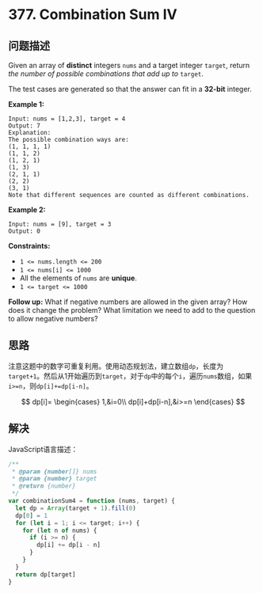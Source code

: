 # 377. Combination Sum IV

## 问题描述

Given an array of **distinct** integers `nums` and a target integer `target`, return *the number of possible combinations that add up to* `target`.

The test cases are generated so that the answer can fit in a **32-bit** integer.

**Example 1:**

```
Input: nums = [1,2,3], target = 4
Output: 7
Explanation:
The possible combination ways are:
(1, 1, 1, 1)
(1, 1, 2)
(1, 2, 1)
(1, 3)
(2, 1, 1)
(2, 2)
(3, 1)
Note that different sequences are counted as different combinations.
```

**Example 2:**

```
Input: nums = [9], target = 3
Output: 0
```

**Constraints:**

- `1 <= nums.length <= 200`
- `1 <= nums[i] <= 1000`
- All the elements of `nums` are **unique**.
- `1 <= target <= 1000`

**Follow up:** What if negative numbers are allowed in the given array? How does it change the problem? What limitation we need to add to the question to allow negative numbers?

## 思路

注意这题中的数字可重复利用。使用动态规划法，建立数组`dp`，长度为`target+1`。然后从1开始遍历到`target`，对于`dp`中的每个`i`，遍历`nums`数组，如果`i>=n`，则`dp[i]+=dp[i-n]`。

$$
dp[i]=
\begin{cases}
1,&i=0\\
dp[i]+dp[i-n],&i>=n
\end{cases}
$$

## 解决

JavaScript语言描述：

```javascript
/**
 * @param {number[]} nums
 * @param {number} target
 * @return {number}
 */
var combinationSum4 = function (nums, target) {
  let dp = Array(target + 1).fill(0)
  dp[0] = 1
  for (let i = 1; i <= target; i++) {
    for (let n of nums) {
      if (i >= n) {
        dp[i] += dp[i - n]
      }
    }
  }
  return dp[target]
}
```
